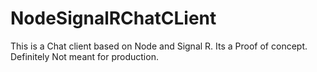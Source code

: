 # NodeSignalRChatCLient
This is a Chat client based on Node and Signal R. Its a Proof of concept. Definitely Not meant for production.
